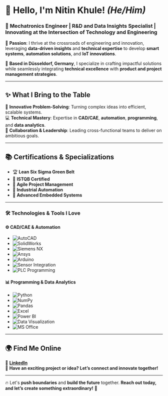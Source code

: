 # 👋 Hello, I'm **Nitin Khule**! *(He/Him)*  
### 🚀 **Mechatronics Engineer | R&D and Data Insights Specialist | Innovating at the Intersection of Technology and Engineering**  

🌟 **Passion**: I thrive at the crossroads of engineering and innovation, leveraging **data-driven insights** and **technical expertise** to develop **smart systems**, **automation solutions**, and **IoT innovations**.  

📍 **Based in Düsseldorf, Germany**, I specialize in crafting impactful solutions while seamlessly integrating **technical excellence** with **product and project management strategies**.  

---

## ✨ **What I Bring to the Table**  
🎯 **Innovative Problem-Solving**: Turning complex ideas into efficient, scalable systems.  
💻 **Technical Mastery**: Expertise in **CAD/CAE**, **automation**, **programming**, and **data analytics**.  
🤝 **Collaboration & Leadership**: Leading cross-functional teams to deliver on ambitious goals.  

---

## 📚 **Certifications & Specializations**  
- 🏆 **Lean Six Sigma Green Belt**  
- 📜 **ISTQB Certified**  
- 🔄 **Agile Project Management**  
- 🤖 **Industrial Automation**  
- 🔧 **Advanced Embedded Systems**  

---

### 🛠️ **Technologies & Tools I Love**  

#### **⚙️ CAD/CAE & Automation**  
- ![AutoCAD](https://img.shields.io/badge/-AutoCAD-lightgrey?logo=autodesk&logoColor=blue)  
- ![SolidWorks](https://img.shields.io/badge/-SolidWorks-red?logo=solidworks&logoColor=white)  
- ![Siemens NX](https://img.shields.io/badge/-Siemens%20NX-blue?logo=siemens&logoColor=white)  
- ![Ansys](https://img.shields.io/badge/-Ansys-grey?logo=ansys&logoColor=white)  
- ![Arduino](https://img.shields.io/badge/-Arduino-brightgreen?logo=arduino&logoColor=white)  
- ![Sensor Integration](https://img.shields.io/badge/-Sensor%20Integration-yellow?logo=sensors&logoColor=black)  
- ![PLC Programming](https://img.shields.io/badge/-PLC%20Programming-orange?logo=siemens&logoColor=white)  

#### **📊 Programming & Data Analytics**  
- ![Python](https://img.shields.io/badge/-Python-blue?logo=python&logoColor=white)  
- ![NumPy](https://img.shields.io/badge/-NumPy-lightblue?logo=numpy&logoColor=white)  
- ![Pandas](https://img.shields.io/badge/-Pandas-blue?logo=pandas&logoColor=white)  
- ![Excel](https://img.shields.io/badge/-Excel-green?logo=microsoft-excel&logoColor=white)  
- ![Power BI](https://img.shields.io/badge/-Power%20BI-yellow?logo=powerbi&logoColor=black)  
- ![Data Visualization](https://img.shields.io/badge/-Data%20Visualization-purple?logo=data&logoColor=white)  
- ![MS Office](https://img.shields.io/badge/-MS%20Office-orange?logo=microsoft-office&logoColor=white)  

---

## 🌍 **Find Me Online**  
📌 **[LinkedIn](https://www.linkedin.com/in/nitinkhule/)**  
📧 **Have an exciting project or idea? Let’s connect and innovate together!**  

---

🔥 Let's **push boundaries** and **build the future** together. **Reach out today, and let’s create something extraordinary!** 🚀
